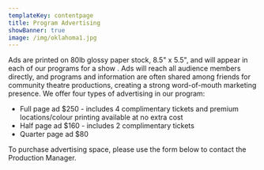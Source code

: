 ```yaml
---
templateKey: contentpage
title: Program Advertising
showBanner: true
image: /img/oklahoma1.jpg
---
```

Ads are printed on 80lb glossy paper stock, 8.5" x 5.5", and will appear in each of our programs for a show . Ads will reach all audience members directly, and programs and information are often shared among friends for community theatre productions, creating a strong word-of-mouth marketing presence. We offer four types of advertising in our program:

* Full page ad $250 - includes 4 complimentary tickets and premium locations/colour printing available at no extra cost
* Half page ad $160 - includes 2 complimentary tickets
* Quarter page ad $80

To purchase advertising space, please use the form below to contact the Production Manager.